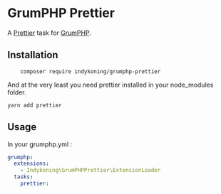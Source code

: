 # GrumPHP Prettier

A [Prettier](https://prettier.io/) task for [GrumPHP](https://github.com/phpro/grumphp).

## Installation

```shell-script
	composer require indykoning/grumphp-prettier
```

And at the very least you need prettier installed in your node_modules folder.

```shell-script
yarn add prettier
```
## Usage

In your grumphp.yml : 

```yaml
grumphp:
  extensions:
    - Indykoning\GrumPHPPrettier\ExtensionLoader
  tasks:
    prettier:
```
